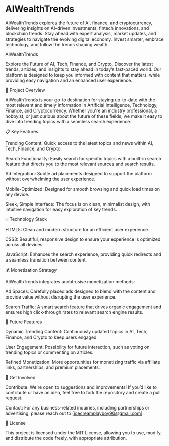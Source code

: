 # AIWealthTrends
AIWealthTrends explores the future of AI, finance, and cryptocurrency, delivering insights on AI-driven investments, fintech innovations, and blockchain trends. Stay ahead with expert analysis, market updates, and strategies to navigate the evolving digital economy. Invest smarter, embrace technology, and follow the trends shaping wealth.

AIWealthTrends

Explore the Future of AI, Tech, Finance, and Crypto. Discover the latest trends, articles, and insights to stay ahead in today’s fast-paced world. Our platform is designed to keep you informed with content that matters, while providing easy navigation and an enhanced user experience.

🚀 Project Overview

AIWealthTrends is your go-to destination for staying up-to-date with the most relevant and timely information in Artificial Intelligence, Technology, Finance, and Cryptocurrency. Whether you're an industry professional, a hobbyist, or just curious about the future of these fields, we make it easy to dive into trending topics with a seamless search experience.

📋 Key Features

Trending Content: Quick access to the latest topics and news within AI, Tech, Finance, and Crypto.

Search Functionality: Easily search for specific topics with a built-in search feature that directs you to the most relevant sources and search results.

Ad Integration: Subtle ad placements designed to support the platform without overwhelming the user experience.

Mobile-Optimized: Designed for smooth browsing and quick load times on any device.

Sleek, Simple Interface: The focus is on clean, minimalist design, with intuitive navigation for easy exploration of key trends.


💡 Technology Stack

HTML5: Clean and modern structure for an efficient user experience.

CSS3: Beautiful, responsive design to ensure your experience is optimized across all devices.

JavaScript: Enhances the search experience, providing quick redirects and a seamless transition between content.


💰 Monetization Strategy

AIWealthTrends integrates unobtrusive monetization methods:

Ad Spaces: Carefully placed ads designed to blend with the content and provide value without disrupting the user experience.

Search Traffic: A smart search feature that drives organic engagement and ensures high click-through rates to relevant search engine results.


🌟 Future Features

Dynamic Trending Content: Continuously updated topics in AI, Tech, Finance, and Crypto to keep users engaged.

User Engagement: Possibility for future interaction, such as voting on trending topics or commenting on articles.

Refined Monetization: More opportunities for monetizing traffic via affiliate links, partnerships, and premium placements.


📢 Get Involved

Contribute: We're open to suggestions and improvements! If you’d like to contribute or have an idea, feel free to fork the repository and create a pull request.

Contact: For any business-related inquiries, including partnerships or advertising, please reach out to [icecreamplayboy90@gmail.com].


🔑 License

This project is licensed under the MIT License, allowing you to use, modify, and distribute the code freely, with appropriate attribution.
